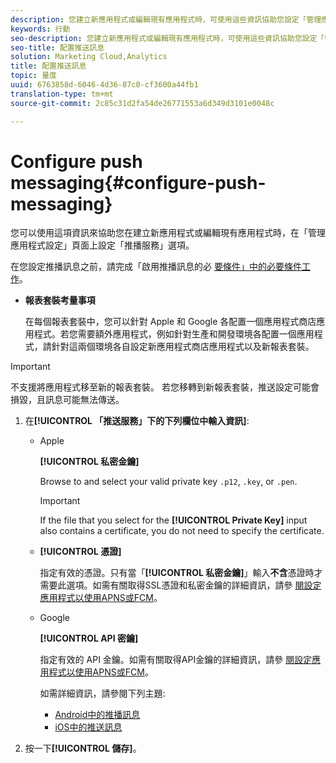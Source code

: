 ```yaml
---
description: 您建立新應用程式或編輯現有應用程式時，可使用這些資訊協助您設定「管理應用程式設定」頁面上的「推送服務」選項。
keywords: 行動
seo-description: 您建立新應用程式或編輯現有應用程式時，可使用這些資訊協助您設定「管理應用程式設定」頁面上的「推送服務」選項。
seo-title: 配置推送訊息
solution: Marketing Cloud,Analytics
title: 配置推送訊息
topic: 量度
uuid: 6763858d-6046-4d36-87c0-cf3600a44fb1
translation-type: tm+mt
source-git-commit: 2c85c31d2fa54de26771553a6d349d3101e0048c

---
```



# Configure push messaging{#configure-push-messaging}

您可以使用這項資訊來協助您在建立新應用程式或編輯現有應用程式時，在「管理應用程式設定」頁面上設定「推播服務」選項。

在您設定推播訊息之前，請完成「啟用推播訊息的必 [要條件」中的必要條件工作](/help/using/c-manage-app-settings/c-mob-confg-app/configure-push-messaging/prerequisites-push-messaging.md)。

* **報表套裝考量事項**

   在每個報表套裝中，您可以針對 Apple 和 Google 各配置一個應用程式商店應用程式。若您需要額外應用程式，例如針對生產和開發環境各配置一個應用程式，請針對這兩個環境各自設定新應用程式商店應用程式以及新報表套裝。

>[!IMPORTANT]
>
>不支援將應用程式移至新的報表套裝。 若您移轉到新報表套裝，推送設定可能會損毀，且訊息可能無法傳送。

1. 在&#x200B;**[!UICONTROL 「推送服務」下的下列欄位中輸入資訊]**:

   * Apple

      **[!UICONTROL 私密金鑰]**

      Browse to and select your valid private key `.p12`, `.key`, or `.pen`.

      >[!IMPORTANT]
      >If the file that you select for the **[!UICONTROL Private Key]** input also contains a certificate, you do not need to specify the certificate.

   * **[!UICONTROL 憑證]**

      指定有效的憑證。只有當「**[!UICONTROL 私密金鑰]**」輸入&#x200B;**不含**&#x200B;憑證時才需要此選項。如需有關取得SSL憑證和私密金鑰的詳細資訊，請參 [閱設定應用程式以使用APNS或FCM](/help/using/c-manage-app-settings/c-mob-confg-app/configure-push-messaging/configure-app-apns-gcm.md)。

   * Google

      **[!UICONTROL API 密鑰]**

      指定有效的 API 金鑰。如需有關取得API金鑰的詳細資訊，請參 [閱設定應用程式以使用APNS或FCM](/help/using/c-manage-app-settings/c-mob-confg-app/configure-push-messaging/configure-app-apns-gcm.md)。

      如需詳細資訊，請參閱下列主題:

      * [Android中的推播訊息](/help/android/messaging-main/push-messaging/push-messaging.md)
      * [iOS中的推送訊息](/help/ios/messaging-main/push-messaging/push-messaging.md)

1. 按一下&#x200B;**[!UICONTROL 儲存]**。
